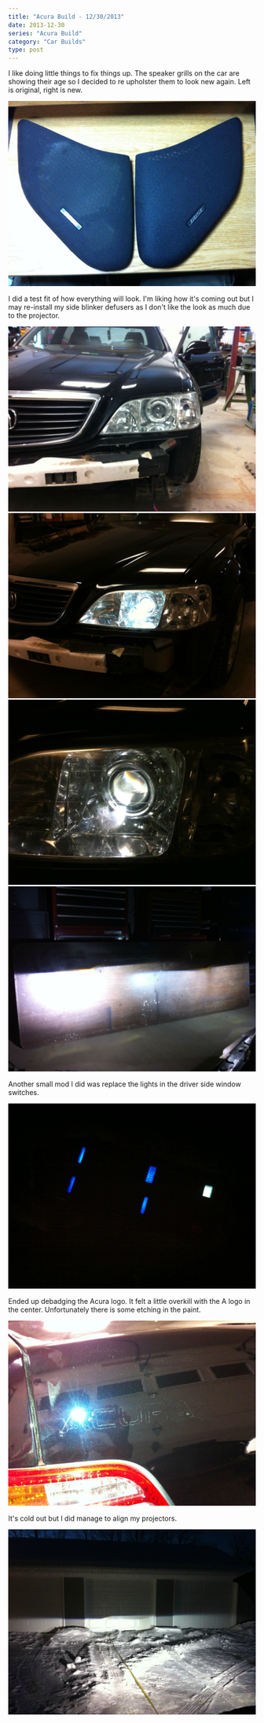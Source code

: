 ```yaml
---
title: "Acura Build - 12/30/2013"
date: 2013-12-30
series: "Acura Build"
category: "Car Builds"
type: post
---
```


I like doing little things to fix things up. The speaker grills on the car are showing their age so I decided to re upholster them to look new again. Left is original, right is new.

![](images/1.jpg)

I did a test fit of how everything will look. I'm liking how it's coming out but I may re-install my side blinker defusers as I don't like the look as much due to the projector.

![](images/2.jpg)
![](images/3.jpg)
![](images/4.jpg)
![](images/5.jpg)

Another small mod I did was replace the lights in the driver side window switches.

![](images/8.jpg)

Ended up debadging the Acura logo. It felt a little overkill with the A logo in the center. Unfortunately there is some etching in the paint.

![](images/9.jpg)

It's cold out but I did manage to align my projectors.

![](images/10.jpg)
